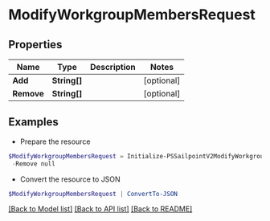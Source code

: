 # ModifyWorkgroupMembersRequest
## Properties

Name | Type | Description | Notes
------------ | ------------- | ------------- | -------------
**Add** | **String[]** |  | [optional] 
**Remove** | **String[]** |  | [optional] 

## Examples

- Prepare the resource
```powershell
$ModifyWorkgroupMembersRequest = Initialize-PSSailpointV2ModifyWorkgroupMembersRequest  -Add null `
 -Remove null
```

- Convert the resource to JSON
```powershell
$ModifyWorkgroupMembersRequest | ConvertTo-JSON
```

[[Back to Model list]](../README.md#documentation-for-models) [[Back to API list]](../README.md#documentation-for-api-endpoints) [[Back to README]](../README.md)

